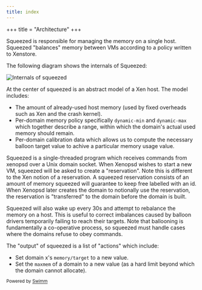 ```yaml
---
title: index
---
```

\+++ title = "Architecture" +++

Squeezed is responsible for managing the memory on a single host. Squeezed "balances" memory between VMs according to a policy written to Xenstore.

The following diagram shows the internals of Squeezed:

![Internals of squeezed](squeezed.png)

At the center of squeezed is an abstract model of a Xen host. The model includes:

- The amount of already-used host memory (used by fixed overheads such as Xen and the crash kernel).
- Per-domain memory policy specifically `dynamic-min` and `dynamic-max` which together describe a range, within which the domain's actual used memory should remain.
- Per-domain calibration data which allows us to compute the necessary balloon target value to achive a particular memory usage value.

Squeezed is a single-threaded program which receives commands from xenopsd over a Unix domain socket. When Xenopsd wishes to start a new VM, squeezed will be asked to create a "reservation". Note this is different to the Xen notion of a reservation. A squeezed reservation consists of an amount of memory squeezed will guarantee to keep free labelled with an id. When Xenopsd later creates the domain to notionally use the reservation, the reservation is "transferred" to the domain before the domain is built.

Squeezed will also wake up every 30s and attempt to rebalance the memory on a host. This is useful to correct imbalances caused by balloon drivers temporarily failing to reach their targets. Note that ballooning is fundamentally a co-operative process, so squeezed must handle cases where the domains refuse to obey commands.

The "output" of squeezed is a list of "actions" which include:

- Set domain x's `memory/target` to a new value.
- Set the `maxmem` of a domain to a new value (as a hard limit beyond which the domain cannot allocate).

<SwmMeta version="3.0.0"><sup>Powered by [Swimm](https://app.swimm.io/)</sup></SwmMeta>
